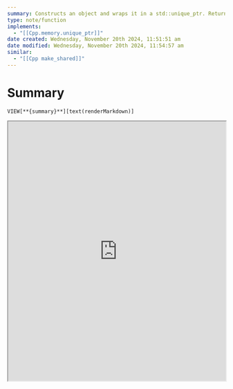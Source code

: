 ```yaml
---
summary: Constructs an object and wraps it in a std::unique_ptr. Returns the pointer of an instance of type T.
type: note/function
implements:
  - "[[Cpp.memory.unique_ptr]]"
date created: Wednesday, November 20th 2024, 11:51:51 am
date modified: Wednesday, November 20th 2024, 11:54:57 am
similar:
  - "[[Cpp make_shared]]"
---
```

# Summary
`VIEW[**{summary}**][text(renderMarkdown)]`


<iframe src="https://en.cppreference.com/w/cpp/memory/unique_ptr/make_unique" style="width: 100%; height: 600px;background-color:white;"></iframe>